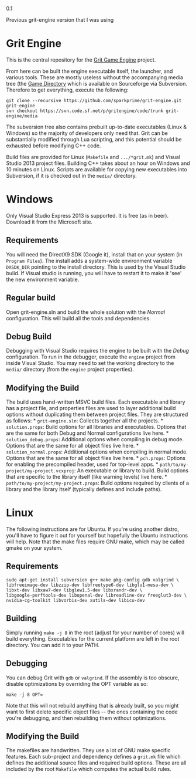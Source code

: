 0.1

Previous grit-engine version that I was using

# Grit Engine

This is the central repository for the [Grit Game Engine](http://www.gritengine.com) project.

From here can be built the engine executable itself, the launcher, and various tools. These are
mostly useless without the accompanying media tree (the [Game
Directory](https://sourceforge.net/projects/gritengine/) which is available on Sourceforge via
Subversion. Therefore to get everything, execute the following:

```
git clone --recursive https://github.com/sparkprime/grit-engine.git grit-engine
svn checkout https://svn.code.sf.net/p/gritengine/code/trunk grit-engine/media
```

The subversion tree also contains prebuilt up-to-date executables (Linux & Windows) so the majority
of developers only need that. Grit can be substantially modified through Lua scripting, and this
potential should be exhausted before modifying C++ code.

Build files are provided for Linux (`Makefile` and `.../*grit.mk`) and Visual Studio 2013 project
files. Building C++ takes about an hour on Windows and 10 minutes on Linux. Scripts are available
for copying new executables into Subversion, if it is checked out in the `media/` directory.


# Windows

Only Visual Studio Express 2013 is supported. It is free (as in beer). Download it from the
Microsoft site.


## Requirements

You will need the DirectX9 SDK (Google it), install that on your system (in `Program Files`). The
install adds a system-wide environment variable `DXSDK_DIR` pointing to the install directory. This
is used by the Visual Studio build. If Visual studio is running, you will have to restart it to make
it 'see' the new environment variable.


## Regular build

Open grit-engine.sln and build the whole solution with the *Normal* configuration. This will build
all the tools and dependencies.


## Debug Build

Debugging with Visual Studio requires the engine to be built with the *Debug* configuration. To run
in the debugger, execute the `engine` project from inside Visual Studio. You may need to set the
working directory to the `media/` directory (from the `engine` project properties).


## Modifying the Build

The build uses hand-written MSVC build files. Each executable and library has a project file, and
properties files are used to layer additional build options without duplicating them between project
files. They are structured as follows:
* 
`grit-engine.sln`: Collects together all the projects.
* 
`solution.props`: Build options for all libraries and executables. Options that are the same for
both Debug and Normal configurations live here.
* 
`solution_debug.props`: Additional options when compiling in debug mode. Options that are the same
for all object files live here.
* 
`solution_normal.props`: Additional options when compiling in normal mode. Options that are the same
for all object files live here.
* 
`pch.props`: Options for enabling the precompiled header, used for top-level apps.
* 
`path/to/my-project/my-project.vcxproj`: An executable or library to build. Build options that are
specific to the library itself (like warning levels) live here.
* 
`path/to/my-project/my-project.props`: Build options required by clients of a library and the
library itself (typically defines and include paths).


# Linux

The following instructions are for Ubuntu. If you're using another distro, you'll have to figure it
out for yourself but hopefully the Ubuntu instructions will help. Note that the make files require
GNU make, which may be called gmake on your system.


## Requirements

```
sudo apt-get install subversion g++ make pkg-config gdb valgrind \
libfreeimage-dev libzzip-dev libfreetype6-dev libglu1-mesa-dev \
libxt-dev libxaw7-dev libglew1.5-dev libxrandr-dev \
libgoogle-perftools-dev libopenal-dev libreadline-dev freeglut3-dev \
nvidia-cg-toolkit libvorbis-dev xutils-dev libicu-dev
```


## Building

Simply running `make -j 8` in the root (adjust for your number of cores) will build everything.
Executables for the current platform are left in the root directory. You can add it to your PATH.


## Debugging

You can debug Grit with `gdb` or `valgrind`. If the assembly is too obscure, disable optimizations
by overriding the OPT variable as so:

```
make -j 8 OPT=
```

Note that this will not rebuild anything that is already built, so you might want to first delete
specific object files -- the ones containing the code you're debugging, and then rebuilding them
without optimizations.


## Modifying the Build

The makefiles are handwritten. They use a lot of GNU make specific features. Each sub-project and
dependency defines a `grit.mk` file which defines the additional source files and required build
options. These are all included by the root `Makefile` which computes the actual build rules.
